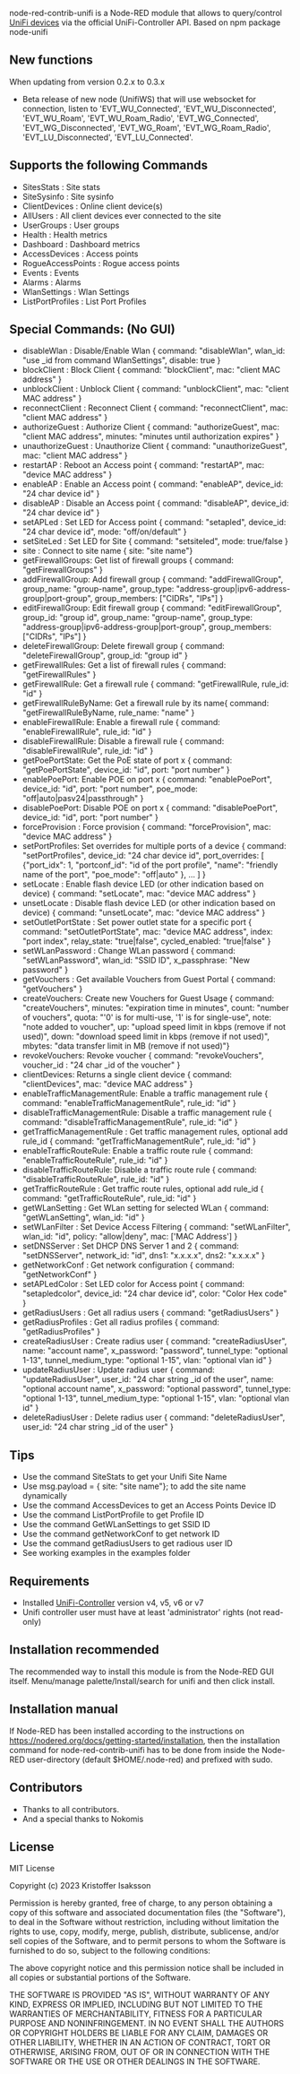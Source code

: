 node-red-contrib-unifi is a Node-RED module that allows to query/control [UniFi devices](http://www.ubnt.com/) via the official UniFi-Controller API. Based on npm package node-unifi

## New functions

When updating from version 0.2.x to 0.3.x

-   Beta release of new node (UnifiWS) that will use websocket for connection, listen to 'EVT_WU_Connected', 'EVT_WU_Disconnected', 'EVT_WU_Roam', 'EVT_WU_Roam_Radio', 'EVT_WG_Connected', 'EVT_WG_Disconnected', 'EVT_WG_Roam', 'EVT_WG_Roam_Radio', 'EVT_LU_Disconnected', 'EVT_LU_Connected'.

## Supports the following Commands

-   SitesStats : Site stats
-   SiteSysinfo : Site sysinfo
-   ClientDevices : Online client device(s)
-   AllUsers : All client devices ever connected to the site
-   UserGroups : User groups
-   Health : Health metrics
-   Dashboard : Dashboard metrics
-   AccessDevices : Access points
-   RogueAccessPoints : Rogue access points
-   Events : Events
-   Alarms : Alarms
-   WlanSettings : Wlan Settings
-   ListPortProfiles : List Port Profiles

## Special Commands: (No GUI)

-   disableWlan : Disable/Enable Wlan { command: "disableWlan", wlan_id: "use \_id from command WlanSettings", disable: true }
-   blockClient : Block Client { command: "blockClient", mac: "client MAC address" }
-   unblockClient : Unblock Client { command: "unblockClient", mac: "client MAC address" }
-   reconnectClient : Reconnect Client { command: "reconnectClient", mac: "client MAC address" }
-   authorizeGuest : Authorize Client { command: "authorizeGuest", mac: "client MAC address", minutes: "minutes until authorization expires" }
-   unauthorizeGuest : Unauthorize Client { command: "unauthorizeGuest", mac: "client MAC address" }
-   restartAP : Reboot an Access point { command: "restartAP", mac: "device MAC address" }
-   enableAP : Enable an Access point { command: "enableAP", device_id: "24 char device id" }
-   disableAP : Disable an Access point { command: "disableAP", device_id: "24 char device id" }
-   setAPLed : Set LED for Access point { command: "setapled", device_id: "24 char device id", mode: "off/on/default" }
-   setSiteLed : Set LED for Site { command: "setsiteled", mode: true/false }
-   site : Connect to site name { site: "site name"}
-   getFirewallGroups: Get list of firewall groups { command: "getFirewallGroups" }
-   addFirewallGroup: Add firewall group { command: "addFirewallGroup", group_name: "group-name", group_type: "address-group|ipv6-address-group|port-group", group_members: ["CIDRs", "IPs"] }
-   editFirewallGroup: Edit firewall group { command: "editFirewallGroup", group_id: "group id", group_name: "group-name", group_type: "address-group|ipv6-address-group|port-group", group_members: ["CIDRs", "IPs"] }
-   deleteFirewallGroup: Delete firewall group { command: "deleteFirewallGroup", group_id: "group id" }
-   getFirewallRules: Get a list of firewall rules { command: "getFirewallRules" }
-   getFirewallRule: Get a firewall rule { command: "getFirewallRule, rule_id: "id" }
-   getFirewallRuleByName: Get a firewall rule by its name{ command: "getFirewallRuleByName, rule_name: "name" }
-   enableFirewallRule: Enable a firewall rule { command: "enableFirewallRule", rule_id: "id" }
-   disableFirewallRule: Disable a firewall rule { command: "disableFirewallRule", rule_id: "id" }
-   getPoePortState: Get the PoE state of port x { command: "getPoePortState", device_id: "id", port: "port number" }
-   enablePoePort: Enable POE on port x { command: "enablePoePort", device_id: "id", port: "port number", poe_mode: "off|auto|pasv24|passthrough" }
-   disablePoePort: Disable POE on port x { command: "disablePoePort", device_id: "id", port: "port number" }
-   forceProvision : Force provision { command: "forceProvision", mac: "device MAC address" }
-   setPortProfiles: Set overrides for multiple ports of a device { command: "setPortProfiles", device_id: "24 char device id", port_overrides: [ {"port_idx": 1, "portconf_id": "id of the port profile", "name": "friendly name of the port", "poe_mode": "off|auto" }, ... ] }
-   setLocate : Enable flash device LED (or other indication based on device) { command: "setLocate", mac: "device MAC address" }
-   unsetLocate : Disable flash device LED (or other indication based on device) { command: "unsetLocate", mac: "device MAC address" }
-   setOutletPortState : Set power outlet state for a specific port { command: "setOutletPortState", mac: "device MAC address", index: "port index", relay_state: "true|false", cycled_enabled: "true|false" }
-   setWLanPassword : Change WLan password { command: "setWLanPassword", wlan_id: "SSID ID", x_passphrase: "New password" }
-   getVouchers : Get available Vouchers from Guest Portal { command: "getVouchers" }
-   createVouchers: Create new Vouchers for Guest Usage { command: "createVouchers", minutes: "expiration time in minutes", count: "number of vouchers", quota: "'0' is for multi-use, '1' is for single-use", note: "note added to voucher", up: "upload speed limit in kbps (remove if not used)", down: "download speed limit in kbps (remove if not used)", mbytes: "data transfer limit in MB (remove if not used)"}
-   revokeVouchers: Revoke voucher { command: "revokeVouchers", voucher_id : "24 char \_id of the voucher" }
-   clientDevices: Returns a single client device { command: "clientDevices", mac: "device MAC address" }
-   enableTrafficManagementRule: Enable a traffic management rule { command: "enableTrafficManagementRule", rule_id: "id" }
-   disableTrafficManagementRule: Disable a traffic management rule { command: "disableTrafficManagementRule", rule_id: "id" }
-   getTrafficManagementRule : Get traffic management rules, optional add rule_id { command: "getTrafficManagementRule", rule_id: "id" }
-   enableTrafficRouteRule: Enable a traffic route rule { command: "enableTrafficRouteRule", rule_id: "id" }
-   disableTrafficRouteRule: Disable a traffic route rule { command: "disableTrafficRouteRule", rule_id: "id" }
-   getTrafficRouteRule : Get traffic route rules, optional add rule_id { command: "getTrafficRouteRule", rule_id: "id" }
-   getWLanSetting : Get WLan setting for selected WLan { command: "getWLanSetting", wlan_id: "id" }
-   setWLanFilter : Set Device Access Filtering { command: "setWLanFilter", wlan_id: "id", policy: "allow|deny", mac: ['MAC Address'] }
-   setDNSServer : Set DHCP DNS Server 1 and 2 { command: "setDNSServer", network_id: "id", dns1: "x.x.x.x", dns2: "x.x.x.x" }
-   getNetworkConf : Get network configuration { command: "getNetworkConf" }
-   setAPLedColor : Set LED color for Access point { command: "setapledcolor", device_id: "24 char device id", color: "Color Hex code" }
-   getRadiusUsers : Get all radius users { command: "getRadiusUsers" }
-   getRadiusProfiles : Get all radius profiles { command: "getRadiusProfiles" }
-   createRadiusUser : Create radius user { command: "createRadiusUser", name: "account name", x_password: "password", tunnel_type: "optional 1-13", tunnel_medium_type: "optional 1-15", vlan: "optional vlan id" }
-   updateRadiusUser : Update radius user { command: "updateRadiusUser", user_id: "24 char string \_id of the user", name: "optional account name", x_password: "optional password", tunnel_type: "optional 1-13", tunnel_medium_type: "optional 1-15", vlan: "optional vlan id" }
-   deleteRadiusUser : Delete radius user { command: "deleteRadiusUser", user_id: "24 char string \_id of the user" }

## Tips

-   Use the command SiteStats to get your Unifi Site Name
-   Use msg.payload = { site: "site name"}; to add the site name dynamically
-   Use the command AccessDevices to get an Access Points Device ID
-   Use the command ListPortProfile to get Profile ID
-   Use the command GetWLanSettings to get SSID ID
-   Use the command getNetworkConf to get network ID
-   Use the command getRadiusUsers to get radious user ID
-   See working examples in the examples folder

## Requirements

-   Installed [UniFi-Controller](https://www.ubnt.com/download/unifi) version v4, v5, v6 or v7
-   Unifi controller user must have at least 'administrator' rights (not read-only)

## Installation recommended

The recommended way to install this module is from the Node-RED GUI itself.
Menu/manage palette/Install/search for unifi and then click install.

## Installation manual

If Node-RED has been installed according to the instructions on https://nodered.org/docs/getting-started/installation,
then the installation command for node-red-contrib-unifi has to be done from inside the Node-RED
user-directory (default $HOME/.node-red) and prefixed with sudo.

## Contributors

-   Thanks to all contributors.
-   And a special thanks to Nokomis

## License

MIT License

Copyright (c) 2023 Kristoffer Isaksson

Permission is hereby granted, free of charge, to any person obtaining a copy
of this software and associated documentation files (the "Software"), to deal
in the Software without restriction, including without limitation the rights
to use, copy, modify, merge, publish, distribute, sublicense, and/or sell
copies of the Software, and to permit persons to whom the Software is
furnished to do so, subject to the following conditions:

The above copyright notice and this permission notice shall be included in all
copies or substantial portions of the Software.

THE SOFTWARE IS PROVIDED "AS IS", WITHOUT WARRANTY OF ANY KIND, EXPRESS OR
IMPLIED, INCLUDING BUT NOT LIMITED TO THE WARRANTIES OF MERCHANTABILITY,
FITNESS FOR A PARTICULAR PURPOSE AND NONINFRINGEMENT. IN NO EVENT SHALL THE
AUTHORS OR COPYRIGHT HOLDERS BE LIABLE FOR ANY CLAIM, DAMAGES OR OTHER
LIABILITY, WHETHER IN AN ACTION OF CONTRACT, TORT OR OTHERWISE, ARISING FROM,
OUT OF OR IN CONNECTION WITH THE SOFTWARE OR THE USE OR OTHER DEALINGS IN THE
SOFTWARE.
